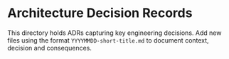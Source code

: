 # Architecture Decision Records

This directory holds ADRs capturing key engineering decisions. Add new files using the format `YYYYMMDD-short-title.md` to document context, decision and consequences.
